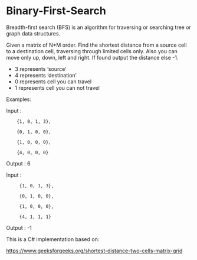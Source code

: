 # Binary-First-Search
Breadth-first search (BFS) is an algorithm for traversing or searching tree or graph data structures.

Given a matrix of N*M order. Find the shortest distance from a source cell to a destination cell, traversing through limited cells only. Also you can move only up, down, left and right. If found output the distance else -1.

- 3 represents ‘source’
- 4 represents ‘destination’
- 0 represents cell you can travel
- 1 represents cell you can not travel

Examples:

Input : 

        {1, 0, 1, 3},

        {0, 1, 0, 0},
        
        {1, 0, 0, 0},
        
        {4, 0, 0, 0}

Output : 6

Input : 

         {1, 0, 1, 3},
         
         {0, 1, 0, 0},
         
         {1, 0, 0, 0},
         
         {4, 1, 1, 1}

Output :  -1

This is a C# implementation based on:

https://www.geeksforgeeks.org/shortest-distance-two-cells-matrix-grid
